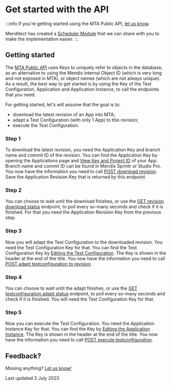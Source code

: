 # Get started with the API

:::info
If you're getting started using the MTA Public API, [let us know](mailto:support@menditect.com?subject=MTA%20Public%20API). 

Menditect has created a [Scheduler Module](../../../tools/scheduler-module) that we can share with you to make the implementation easier. 
:::

## Getting started

The [MTA Public API](../../../api) uses Keys to uniquely refer to objects in the database, as an alternative to using the Mendix internal Object ID (which is very long and not exposed in MTA), or object names (which are not always unique). As a result, the best way to get started is by using the Key of the Test Configuration, Application and Application Instance, to call the endpoints that you need.

For getting started, let's will assume that the goal is to:
- download the latest revision of an App into MTA;
- adapt a Test Configuration (with only 1 App) to this revision;
- execute the Test Configuration.

### Step 1
To download the latest revision, you need the Application Key and branch name and commit ID of the revision. You can find the Application Key by opening the Applications page and [View Key and Project ID](../../../mta/application#view-key-and-project-id) of your App. Branch name and commit ID can be found in Mendix Sprintr or Studio Pro. You now have the information you need to call [POST download revision](../../../api#post-download-revision). Save the Application Revision Key that is returned by this endpoint.

### Step 2
You can choose to wait until the download finishes, or use the [GET revision download status](../../../api#get-revision-download-status) endpoint, to poll every so-many seconds and check if it is finished. For that you need the Application Revision Key from the previous step.

### Step 3
Now you will adapt the Test Configuration to the downloaded revision. You need the Test Configuration Key for that. You can find the Test Configuration Key by [Editing the Test Configuration](../../../mta/test-configuration#edit-a-test-configuration). The Key is shown in the header at the end of the title. You now have the information you need to call [POST adapt testconfiguration to revision](../../../api#post-adapt-testconfiguration-to-revision). 

### Step 4
You can choose to wait until the adapt finishes, or use the [GET testconfiguration adapt status](../../../api#get-testconfiguration-adapt-status) endpoint, to poll every so-many seconds and check if it is finished. You will need the Test Configuration Key for that.

### Step 5
Now you can execute the Test Configuration. You need the Application Instance Key for that. You can find the Key by [Editing the Application Instance](../../../mta/application-instance#edit-an-application-instance). The Key is shown in the header at the end of the title. You now have the information you need to call [POST execute testconfiguration](../../../api#post-execute-testconfiguration). 

## Feedback?
Missing anything? [Let us know!](mailto:support@menditect.com)

Last updated 3 July 2023